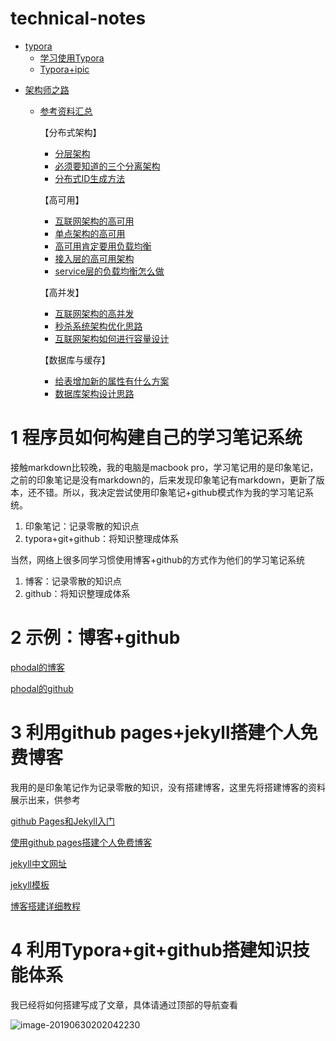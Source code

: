 # technical-notes

- [typora](./typora)
	* [学习使用Typora](/typora/学习使用Typora.md)
  * [Typora+ipic](/typora/Typora+ipic.md)

* [架构师之路](./架构师之路)
  
  * [参考资料汇总](./架构师之路/目录汇总.md)
  
	【分布式架构】
  
	* [分层架构](./架构师之路/分层架构.md)
	* [必须要知道的三个分离架构](./架构师之路/必须要知道的三个分离架构.md)
	* [分布式ID生成方法](./架构师之路/分布式ID生成方法.md)
	
	【高可用】
	
	* [互联网架构的高可用](./架构师之路/互联网架构的高可用.md)
	* [单点架构的高可用](./架构师之路/单点架构的高可用.md)
	* [高可用肯定要用负载均衡](./架构师之路/高可用肯定要用负载均衡.md)
	* [接入层的高可用架构](./架构师之路/接入层的高可用架构.md)
	* [service层的负载均衡怎么做](./架构师之路/service层的负载均衡怎么做.md)
	
	【高并发】
	* [互联网架构的高并发](./架构师之路/互联网架构的高并发.md)
	* [秒杀系统架构优化思路](./架构师之路/秒杀系统架构优化思路.md)
	* [互联网架构如何进行容量设计](./架构师之路/互联网架构如何进行容量设计.md)
	
	【数据库与缓存】
	
	- [给表增加新的属性有什么方案](./架构师之路/给表增加新的属性有什么方案.md)
	- [数据库架构设计思路](./架构师之路/数据库架构设计思路.md)





# 1  程序员如何构建自己的学习笔记系统

接触markdown比较晚，我的电脑是macbook pro，学习笔记用的是印象笔记，之前的印象笔记是没有markdown的，后来发现印象笔记有markdown，更新了版本，还不错。所以，我决定尝试使用印象笔记+github模式作为我的学习笔记系统。

1. 印象笔记：记录零散的知识点
2. typora+git+github：将知识整理成体系



当然，网络上很多同学习惯使用博客+github的方式作为他们的学习笔记系统

1. 博客：记录零散的知识点
2. github：将知识整理成体系



# 2  示例：博客+github

[phodal的博客](https://www.phodal.com/)

[phodal的github](https://github.com/phodal)



# 3  利用github pages+jekyll搭建个人免费博客

我用的是印象笔记作为记录零散的知识，没有搭建博客，这里先将搭建博客的资料展示出来，供参考

[github Pages和Jekyll入门](http://www.ruanyifeng.com/blog/2012/08/blogging_with_jekyll.html)

[使用github pages搭建个人免费博客](https://www.jianshu.com/p/fabb01427203)

[jekyll中文网址](http://jekyllcn.com/)

[jekyll模板](http://jekyllthemes.org/)

[博客搭建详细教程](https://github.com/qiubaiying/qiubaiying.github.io)



# 4  利用Typora+git+github搭建知识技能体系

我已经将如何搭建写成了文章，具体请通过顶部的导航查看

![image-20190630202042230](http://ww1.sinaimg.cn/large/006tNc79ly1g4jg8umbm2j30kt04wmxe.jpg)